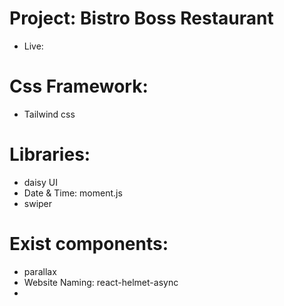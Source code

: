 # Project: Bistro Boss Restaurant
- Live: 

# Css Framework:
- Tailwind css

# Libraries:
- daisy UI
- Date & Time: moment.js
- swiper
 
# Exist components:
- parallax  
- Website Naming: react-helmet-async
- 